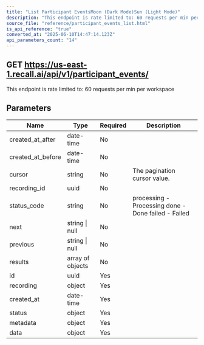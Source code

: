 ```yaml
---
title: "List Participant EventsMoon (Dark Mode)Sun (Light Mode)"
description: "This endpoint is rate limited to: 60 requests per min per workspace"
source_file: "reference/participant_events_list.html"
is_api_reference: "true"
converted_at: "2025-06-10T14:47:14.123Z"
api_parameters_count: "14"
---
```

## GET https://us-east-1.recall.ai/api/v1/participant_events/

This endpoint is rate limited to: 60 requests per min per workspace

## Parameters

| Name | Type | Required | Description |
| --- | --- | --- | --- |
| created_at_after | date-time | No |  |
| created_at_before | date-time | No |  |
| cursor | string | No | The pagination cursor value. |
| recording_id | uuid | No |  |
| status_code | string | No | processing - Processing done - Done failed - Failed |
| next | string \| null | No |  |
| previous | string \| null | No |  |
| results | array of objects | No |  |
| id | uuid | Yes |  |
| recording | object | Yes |  |
| created_at | date-time | Yes |  |
| status | object | Yes |  |
| metadata | object | Yes |  |
| data | object | Yes |  |

